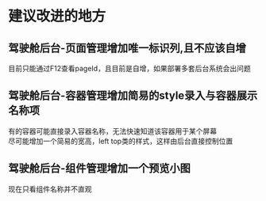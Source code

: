 # 建议改进的地方
## 驾驶舱后台-页面管理增加唯一标识列,且不应该自增
目前只能通过F12查看pageId，且目前是自增，如果部署多套后台系统会出问题
## 驾驶舱后台-容器管理增加简易的style录入与容器展示名称项
有的容器可能直接录入容器名称，无法快速知道该容器用于某个屏幕  
尽可能增加一个简易的宽高，left top类的样式，这样由后台直接控制位置
## 驾驶舱后台-组件管理增加一个预览小图
现在只看组件名称并不直观